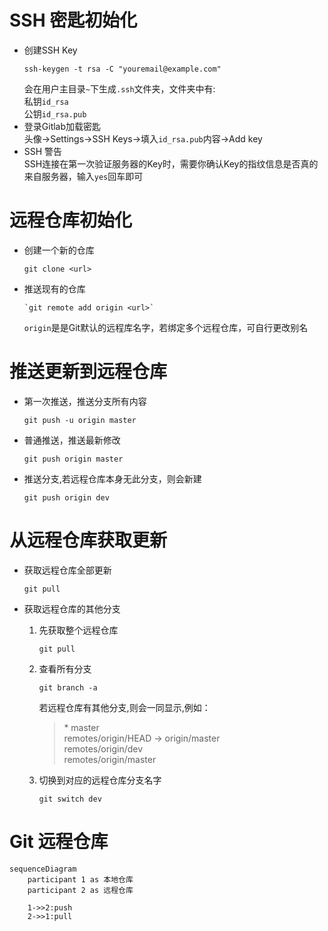 # SSH 密匙初始化
- 创建SSH Key
  ```
  ssh-keygen -t rsa -C "youremail@example.com"
  ```
  会在用户主目录`~`下生成`.ssh`文件夹，文件夹中有:  
  私钥`id_rsa`  
  公钥`id_rsa.pub`  
- 登录Gitlab加载密匙  
  头像->Settings->SSH Keys->填入`id_rsa.pub`内容->Add key
- SSH 警告  
  SSH连接在第一次验证服务器的Key时，需要你确认Key的指纹信息是否真的来自服务器，输入`yes`回车即可

# 远程仓库初始化
- 创建一个新的仓库
  ```
  git clone <url>
  ```

- 推送现有的仓库
  ```
  `git remote add origin <url>`
  ```
  `origin`是是Git默认的远程库名字，若绑定多个远程仓库，可自行更改别名


# 推送更新到远程仓库
- 第一次推送，推送分支所有内容
  ```
  git push -u origin master
  ```

- 普通推送，推送最新修改
  ```
  git push origin master
  ```

- 推送分支,若远程仓库本身无此分支，则会新建
  ```
  git push origin dev
  ```

# 从远程仓库获取更新
- 获取远程仓库全部更新
  ```
  git pull
  ```

- 获取远程仓库的其他分支
  1. 先获取整个远程仓库
     ```
     git pull
     ```

  2. 查看所有分支
     ```
     git branch -a
     ```

     若远程仓库有其他分支,则会一同显示,例如：
     > \* master  
     remotes/origin/HEAD -> origin/master  
     remotes/origin/dev  
     remotes/origin/master  

   3. 切换到对应的远程仓库分支名字
      ```
      git switch dev
      ```

# Git 远程仓库
```mermaid
sequenceDiagram
    participant 1 as 本地仓库
    participant 2 as 远程仓库

    1->>2:push
    2->>1:pull
```
